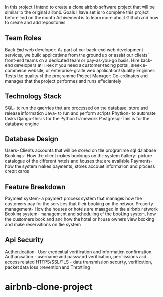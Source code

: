 In this project I intend to create a clone airbnb software project that will be similar to the original airbnb. 
Goals I have set is to complete this project before end on the month
Achivement is to learn more about Github and how to create and add repositories
## Team Roles
Back End web developer: As part of our back-end web development services, we build applications from the ground up or assist our clients’ front-end teams on a dedicated team or pay-as-you-go basis. Hire back-end developers at ITRex if you need a customer-facing portal, sleek e-commerce website, or enterprise-grade web application!
Quality Enginner: Tests the quality of the programme
Project Manager: Co-ordinates and manages that the project performes and runs effeciantely
## Technology Stack
SQL- to run the querries that are processed on the database, store and release information
Java- to run and perform scripts
Phython- to automate tasks
Django-this is for the Python framework
Postgresql-This is for the database engine
## Database Design
Users- Clients accounts that will be stored on the programme sql database
Bookings- How the client makes bookings on the system
Gallery- picture catalogue of the different hotels and houses that are available
Payments-how the system makes payments, stores account information and process credit cards
## Feature Breakdown
Payment system- a payment process system that manages how the customers pay for the services that their booking on the networ. 
Property management- How the houses or hotels are managed in the airbnb network
Booking system- management and scheduling of the booking system, how the customers book and and how the hotel or house owners view booking and make reservations on the system
## Api Security
Authentication- User credential verification and information confirmation. 
Autharasation - username and password verification, permissions and access related
 HTTPS/SSL/TLS - data transmission security, verification, packet data loss prevention
 and Throttling
 

# airbnb-clone-project

